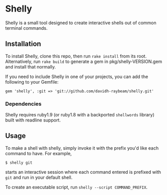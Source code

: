 # Shelly

Shelly is a small tool designed to create interactive shells out of common
terminal commands.

## Installation

To install Shelly, clone this repo, then run `rake install` from its root.
Alternatively, run `rake build` to generate a gem in pkg/shelly-VERSION.gem and
install that normally.

If you need to include Shelly in one of your projects, you can add the following
to your Gemfile:

    gem 'shelly', :git => 'git://github.com/davidh-raybeam/shelly.git'

### Dependencies

Shelly requires ruby1.9 (or ruby1.8 with a backported `shellwords` library)
built with readline support.

## Usage

To make a shell with shelly, simply invoke it with the prefix you'd like each
command to have. For example,

    $ shelly git

starts an interactive session where each command entered is prefixed with `git`
and run in your default shell.

To create an executable script, run `shelly --script COMMAND_PREFIX`.